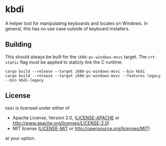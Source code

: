 # kbdi

A helper tool for manipulating keyboards and locales on Windows. In general, this has no use case outside of keyboard installers.

## Building

This should always be built for the `i686-pc-windows-msvc` target. The `crt-static` flag must be applied to staticly link the C runtime.

```
cargo build --release --target i686-pc-windows-msvc --bin kbdi
cargo build --release --target i686-pc-windows-msvc --features legacy --bin kbdi-legacy
```

## License

`kbdi` is licensed under either of

 * Apache License, Version 2.0, ([LICENSE-APACHE](LICENSE-APACHE) or http://www.apache.org/licenses/LICENSE-2.0)
 * MIT license ([LICENSE-MIT](LICENSE-MIT) or http://opensource.org/licenses/MIT)

at your option.